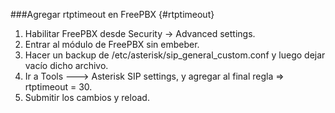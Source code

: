 ###Agregar rtptimeout en FreePBX {#rtptimeout}

1. Habilitar FreePBX desde Security -> Advanced settings.
2. Entrar al módulo de FreePBX sin embeber.
3. Hacer un backup de /etc/asterisk/sip_general_custom.conf y luego dejar vacío dicho archivo.
4. Ir a Tools ---> Asterisk SIP settings, y agregar al final regla => rtptimeout = 30.
5. Submitir los cambios y reload.
